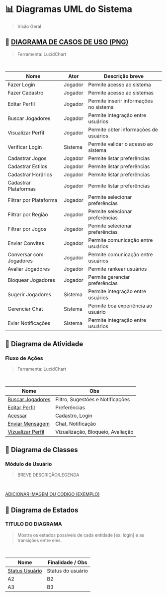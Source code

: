 # 📊 Diagramas UML do Sistema

> Visão Geral

## 🔹 [DIAGRAMA DE CASOS DE USO (PNG)](./DiagramaCasodeUso/Diagrama%20Caso%20de%20Uso.png)

> Ferramenta: LucidChart

<br>

| Nome                   | Ator    | Descrição breve                        |
| ---------------------- | ------- | -------------------------------------- |
| Fazer Login            | Jogador | Permite acesso ao sistema              |
| Fazer Cadastro         | Jogador | Permite acesso ao sistemas             |
| Editar Perfil          | Jogador | Permite inserir informações no sistema |
| Buscar Jogadores       | Jogador | Permite integração entre usuários      |
| Visualizar Perfil      | Jogador | Permite obter informações de usuários  |
| Verificar Login        | Sistema | Permite validar o acesso ao sistema    |
| Cadastrar Jogos        | Jogador | Permite listar preferências            |
| Cadastrar Estilos      | Jogador | Permite listar preferências            |
| Cadastrar Horários     | Jogador | Permite listar preferências            |
| Cadastrar Plataformas  | Jogador | Permite listar preferências            |
| Filtrar por Plataforma | Jogador | Permite selecionar preferências        |
| Filtrar por Região     | Jogador | Permite selecionar preferências        |
| Filtrar por Jogos      | Jogador | Permite selecionar preferências        |
| Enviar Convites        | Jogador | Permite comunicação entre usuários     |
| Conversar com Jogadores| Jogador | Permite comunicação entre usuários     |
| Avaliar Jogadores      | Jogador | Permite rankear usuários               |
| Bloquear Jogadores     | Jogador | Permite gerenciar preferências         |
| Sugerir Jogadores      | Sistema | Permite integração entre usuários      |
| Gerenciar Chat         | Sistema | Permite boa experiência ao usuário     |
| Eviar Notificações     | Sistema | Permite integração entre usuários      |

## 🔹 Diagrama de Atividade

### Fluxo de Ações

> Ferramenta: LucidChart

<br>

| Nome                                                                         | Obs                               |
| ---------------------------------------------------------------------------- | --------------------------------- |
| [Buscar Jogadores](./DiagramaDeAtividade/DiagramaDeATVbuscarJogadores.png)   | Filtro, Sugestões e Notificações  |
| [Editar Perfil](./DiagramaDeAtividade/DiagramaDeATVeditarPerfil.png)         | Preferências                      |
| [Acessar](./DiagramaDeAtividade/DiagramaDeATVloginCadastro.png)              | Cadastro, Login                   |
| [Enviar Mensagem](./DiagramaDeAtividade/DiagramaDeATVmensagem.png)           | Chat, Notificação                 |
| [Vizualizar Perfil](./DiagramaDeAtividade/DiagramaDeATVvisualizarPerfil.png) | Vizualização, Bloqueio, Avaliação |

## 🔹 Diagrama de Classes

### Módulo de Usuário

> BREVE DESCRIÇÃO/LEGENDA

<br>

[ADICIONAR IMAGEM OU CODIGO (EXEMPLO)]([./DiagramaCasodeUso/Diagrama%20Caso%20de%20Uso.png)

## 🔹 Diagrama de Estados

### TITULO DO DIAGRAMA

> Mostra os estados possíveis de cada entidade [ex: login] e as transições entre eles.

<br>

| Nome                            | Finalidade / Obs  |
| ------------------------------- | ----------------- |
| [Status Usuário](./DE_login.md) | Status do usuário |
| A2                              | B2                |
| A3                              | B3                |

